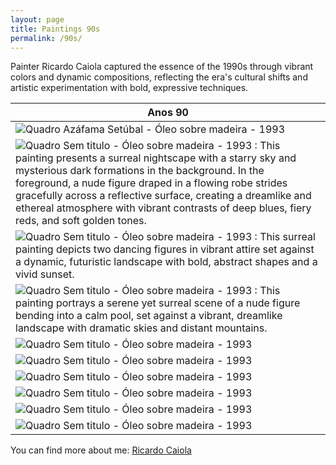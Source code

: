 ```yaml
---
layout: page
title: Paintings 90s
permalink: /90s/
---
```


Painter Ricardo Caiola captured the essence of the 1990s through vibrant colors and dynamic compositions, reflecting the
era's cultural shifts and artistic experimentation with bold, expressive techniques.

| Anos 90                                                                                                                                                                                                                                                                                                                                                                                                                                         | 
|-------------------------------------------------------------------------------------------------------------------------------------------------------------------------------------------------------------------------------------------------------------------------------------------------------------------------------------------------------------------------------------------------------------------------------------------------|
| ![Quadro](assets/img/anos-90/168542_122466197823583_1642710_n.jpg) Azáfama Setúbal - Óleo sobre madeira - 1993                                                                                                                                                                                                                                                                                                                                  |
| ![Quadro](assets/img/anos-90/1990-20210301_175548.jpg) Sem titulo - Óleo sobre madeira - 1993 : This painting presents a surreal nightscape with a starry sky and mysterious dark formations in the background. In the foreground, a nude figure draped in a flowing robe strides gracefully across a reflective surface, creating a dreamlike and ethereal atmosphere with vibrant contrasts of deep blues, fiery reds, and soft golden tones. |
| ![Quadro](assets/img/anos-90/1990-20210301_175636.jpg) Sem titulo - Óleo sobre madeira - 1993 : This surreal painting depicts two dancing figures in vibrant attire set against a dynamic, futuristic landscape with bold, abstract shapes and a vivid sunset.                                                                                                                                                                                  |
| ![Quadro](assets/img/anos-90/1990-20210301_180825.jpg) Sem titulo - Óleo sobre madeira - 1993 : This painting portrays a serene yet surreal scene of a nude figure bending into a calm pool, set against a vibrant, dreamlike landscape with dramatic skies and distant mountains.                                                                                                                                                              |
| ![Quadro](assets/img/anos-90/1990-20210301_180908.jpg) Sem titulo - Óleo sobre madeira - 1993                                                                                                                                                                                                                                                                                                                                                   |
| ![Quadro](assets/img/anos-90/1990-20210301_180948.jpg) Sem titulo - Óleo sobre madeira - 1993                                                                                                                                                                                                                                                                                                                                                   |
| ![Quadro](assets/img/anos-90/1990-20210301_181154.jpg) Sem titulo - Óleo sobre madeira - 1993                                                                                                                                                                                                                                                                                                                                                   |
| ![Quadro](assets/img/anos-90/1990-20210301_181557.jpg) Sem titulo - Óleo sobre madeira - 1993                                                                                                                                                                                                                                                                                                                                                   |
| ![Quadro](assets/img/anos-90/1992-20210301_170026.jpg) Sem titulo - Óleo sobre madeira - 1993                                                                                                                                                                                                                                                                                                                                                   |
| ![Quadro](assets/img/anos-90/1992-20210301_170343.jpg) Sem titulo - Óleo sobre madeira - 1993                                                                                                                                                                                                                                                                                                                                                   |

You can find more about me:
[Ricardo Caiola][domain]

[domain]: https://www.ricardocaiola.com
